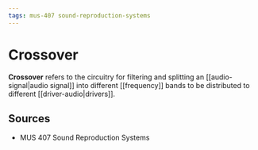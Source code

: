 ```yaml
---
tags: mus-407 sound-reproduction-systems
---
```


# Crossover

**Crossover** refers to the circuitry for filtering and splitting an [[audio-signal|audio signal]] into different [[frequency]] bands to be distributed to different [[driver-audio|drivers]].

## Sources

- MUS 407 Sound Reproduction Systems
